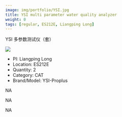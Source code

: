 ```yaml
---
image: img/portfolio/YSI.jpg
title: YSI multi parameter water quality analyzer
weight: 0
tags: [regular, ES212E, Liangping Long]
---
```


YSI 多参数测试仪（套）

<!--more-->

![](../../img/portfolio/YSI.jpg)

- PI: Liangping Long
- Location: ES212E
- Quantity: 2
- Category: CAT
- Brand/Model: YSI-Proplus

NA

NA

NA
